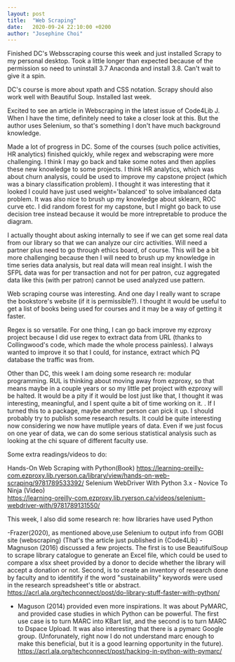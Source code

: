 ```yaml
---
layout: post
title:  "Web Scraping"
date:   2020-09-24 22:10:00 +0200
author: "Josephine Choi"
---
```



Finished DC's Websscraping course this week and just installed Scrapy to my personal desktop. Took a little longer than expected because of the permission so need to uninstall 3.7 Anaconda and install 3.8. Can't wait to give it a spin. 

DC's course is more about xpath and CSS notation. Scrapy should also work well with Beautiful Soup. Installed last week. 

Excited to see an article in Webscraping in the latest issue of Code4Lib J. When I have the time, definitely need to take a closer look at this. But the author uses Selenium, so that's something I don't have much background knowledge. 

Made a lot of progress in DC. Some of the courses (such police activities, HR analytics) finished quickly, while regex and webscraping were more challenging. I think I may go back and take some notes and then applies these new knowledge to some projects. I think HR analytics, which was about churn analysis, could be used to improve my capstone project (which was a binary classification problem). I thought it was interesting that it looked I could have just used weight='balanced' to solve imbalanced data problem. It was also nice to brush up my knowledge about sklearn, ROC curve etc. I did random forest for my capstone, but I might go back to use decision tree instead because it would be more intrepretable to produce the diagram.

I actually thought about asking internally to see if we can get some real data from our library so that we can analyze our circ activities. Will need a partner plus need to go through ethics board, of course. This will be a bit more challenging because then I will need to brush up my knowledge in time series data analysis, but real data will mean real insight. I wish the SFPL data was for per transaction and not for per patron, cuz aggregated data like this (with per patron) cannot be used analyzed use pattern.  

Web scraping course was interesting. And one day I really want to scrape the bookstore's website (if it is permissible?). I thought it would be useful to get a list of books being used for courses and it may be a way of getting it faster. 

Regex is so versatile. For one thing, I can go back improve my ezproxy project because I did use regex to extract data from URL (thanks to Collingwood's code, which made the whole process painless). I always wanted to improve it so that I could, for instance, extract which PQ database the traffic was from. 

Other than DC, this week I am doing some research re: modular programming. RUL is thinking about moving away from ezproxy, so that means maybe in a couple years or so my little pet project with ezproxy will be halted. It would be a pity if it would be lost just like that, I thought it was interesting, meaningful, and I spent quite a bit of time working on it. . If I turned this to a package, maybe another person can pick it up. I should probably try to publish some research results. It could be quite interesting now considering we now have mutliple years of data. Even if we just focus on one year of data, we can do some serious statistical analysis such as looking at the chi square of different faculty use. 

Some extra readings/videos to do: 

Hands-On Web Scraping with Python(Book) 
https://learning-oreilly-com.ezproxy.lib.ryerson.ca/library/view/hands-on-web-scraping/9781789533392/
Selenium WebDriver With Python 3.x - Novice To Ninja
(Video)  
https://learning-oreilly-com.ezproxy.lib.ryerson.ca/videos/selenium-webdriver-with/9781789131550/


This week, I also did some research re: how libraries have used Python 

-Frazer(2020), as mentioned above,use Selenium to output info from GOBI site (webscraping) (That's the article just published in {Code4Lib}
-Magnuson (2016) discussed a few projects. The first is to use BeautifulSoup to scrape library catalogue to generate an Excel file, which could be used to compare a xlsx sheet provided by a donor to decide whether the library will accept a donation or not. Second, is to create an inventory of research done by faculty and to identitify if the word "sustainability" keywords were used in the research spreadsheet's  title or abstract.  
https://acrl.ala.org/techconnect/post/do-library-stuff-faster-with-python/
- Maguson (2014) provided even more inspirations. It was about PyMARC, and provided case studies in which Python can be powerful. The first use case is to turn MARC into KBart list, and the second is to turn MARC to Dspace Upload. It was also interesting that there is a pymarc Google group. (Unforunately, right now I do not understand marc enough to make this beneficial, but it is a good learning opportunity in the future). 
https://acrl.ala.org/techconnect/post/hacking-in-python-with-pymarc/





